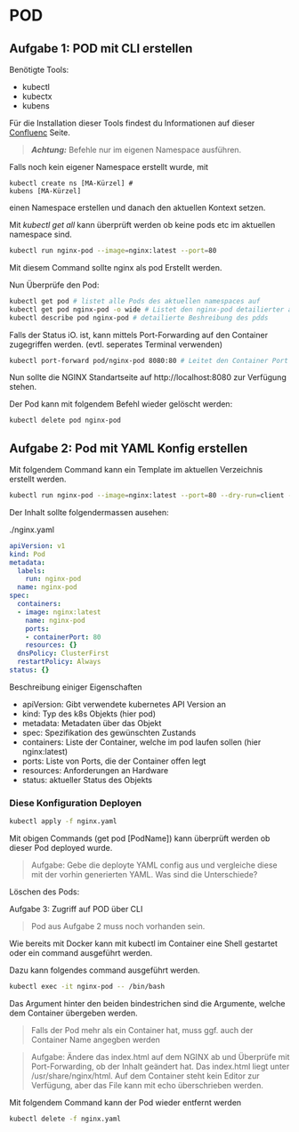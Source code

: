 # POD

## Aufgabe 1: POD mit CLI erstellen

Benötigte Tools:

* kubectl
* kubectx
* kubens

Für die Installation dieser Tools findest du Informationen auf dieser [Confluenc](https://egeliinformatik.atlassian.net/wiki/spaces/WISTEC/pages/375488541/Kubernetes) Seite.


> **_Achtung:_** Befehle nur im eigenen Namespace ausführen.

Falls noch kein eigener Namespace erstellt wurde, mit
```
kubectl create ns [MA-Kürzel] #
kubens [MA-Kürzel]
```
einen Namespace erstellen und danach den aktuellen Kontext setzen.

Mit *kubectl get all* kann überprüft werden ob keine pods etc im aktuellen namespace sind.


```bash
kubectl run nginx-pod --image=nginx:latest --port=80
```

Mit diesem Command sollte nginx als pod Erstellt werden.

Nun Überprüfe den Pod:

```bash
kubectl get pod # listet alle Pods des aktuellen namespaces auf
kubectl get pod nginx-pod -o wide # Listet den nginx-pod detailierter auf
kubectl describe pod nginx-pod # detailierte Beshreibung des pdds
```

Falls der Status iO. ist, kann mittels Port-Forwarding auf den Container zugegriffen werden. (evtl. seperates Terminal verwenden)

```bash
kubectl port-forward pod/nginx-pod 8080:80 # Leitet den Container Port 80 auf localhost:8080
```

Nun sollte die NGINX Standartseite auf http://localhost:8080 zur Verfügung stehen.

Der Pod kann mit folgendem Befehl wieder gelöscht werden:

```bash
kubectl delete pod nginx-pod
```


## Aufgabe 2: Pod mit YAML Konfig erstellen

Mit folgendem Command kann ein Template im aktuellen Verzeichnis erstellt werden.

```bash
kubectl run nginx-pod --image=nginx:latest --port=80 --dry-run=client -o yaml > nginx.yaml
```

Der Inhalt sollte folgendermassen ausehen:

./nginx.yaml
```yaml
apiVersion: v1
kind: Pod
metadata:
  labels:
    run: nginx-pod
  name: nginx-pod
spec:
  containers:
  - image: nginx:latest
    name: nginx-pod
    ports:
    - containerPort: 80
    resources: {}
  dnsPolicy: ClusterFirst
  restartPolicy: Always
status: {}
```

Beschreibung einiger Eigenschaften

* apiVersion: Gibt verwendete kubernetes API Version an
* kind: Typ des k8s Objekts (hier pod)
* metadata: Metadaten über das Objekt
* spec: Spezifikation des gewünschten Zustands
* containers: Liste der Container, welche im pod laufen sollen (hier nginx:latest)
* ports: Liste von Ports, die der Container offen legt
* resources: Anforderungen an Hardware
* status: aktueller Status des Objekts

### Diese Konfiguration Deployen

```bash
kubectl apply -f nginx.yaml
```

Mit obigen Commands (get pod [PodName]) kann überprüft werden ob dieser Pod deployed wurde.

> Aufgabe: Gebe die deployte YAML config aus und vergleiche diese mit der vorhin generierten YAML. Was sind die Unterschiede?

Löschen des Pods:

Aufgabe 3: Zugriff auf POD über CLI

> Pod aus Aufgabe 2 muss noch vorhanden sein.

Wie bereits mit Docker kann mit kubectl im Container eine Shell gestartet oder ein command ausgeführt werden.

Dazu kann folgendes command ausgeführt werden.

```bash
kubectl exec -it nginx-pod -- /bin/bash
``` 

Das Argument hinter den beiden bindestrichen sind die Argumente, welche dem Container übergeben werden.

> Falls der Pod mehr als ein Container hat, muss ggf. auch der Container Name angegben werden


> Aufgabe: Ändere das index.html auf dem NGINX ab und Überprüfe mit Port-Forwarding, ob der Inhalt geändert hat. Das index.html liegt unter /usr/share/nginx/html. Auf dem Container steht kein Editor zur Verfügung, aber das File kann mit echo überschrieben werden.


Mit folgendem Command kann der Pod wieder entfernt werden

```bash
kubectl delete -f nginx.yaml
```
